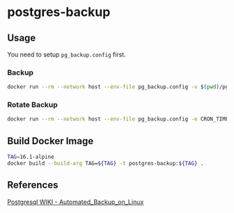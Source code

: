 # postgres-backup

## Usage
You need to setup `pg_backup.config` first.
### Backup
```bash
docker run --rm --network host --env-file pg_backup.config -v $(pwd)/pg_backup.config:/pg_backup.config -v $(pwd)/backups:/backups postgres-backup:16.1-alpine /pg_backup.sh
```

### Rotate Backup
```bash
docker run --rm --network host --env-file pg_backup.config -e CRON_TIME="00 16 * * *" -v $(pwd)/pg_backup.config:/pg_backup.config -v $(pwd)/backups:/backups postgres-backup:16.1-alpine
```

## Build Docker Image
```bash
TAG=16.1-alpine
docker build --build-arg TAG=${TAG} -t postgres-backup:${TAG} .
```

## References
[Postgresql WIKI - Automated_Backup_on_Linux](https://wiki.postgresql.org/wiki/Automated_Backup_on_Linux)
